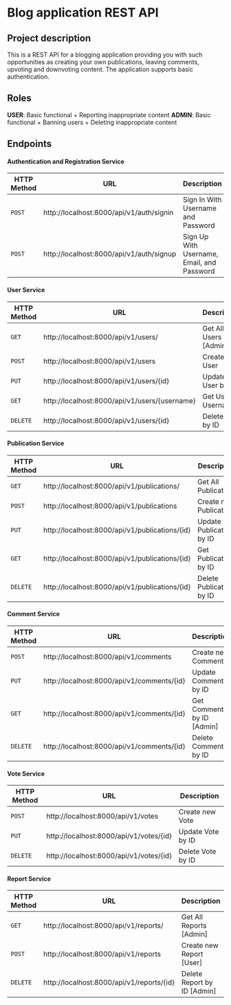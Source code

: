# Blog application REST API

## Project description

This is a REST API for a blogging application providing you with such opportunities as creating your own publications, leaving comments, upvoting and downvoting content. The application supports basic authentication.

## Roles

**USER**: Basic functional + Reporting inappropriate content
**ADMIN**: Basic functional + Banning users + Deleting inappropriate content

## Endpoints

#### Authentication and Registration Service

|HTTP Method|URL|Description|
|---|---|---|
|`POST`|http://localhost:8000/api/v1/auth/signin | Sign In With Username and Password |
|`POST`|http://localhost:8000/api/v1/auth/signup | Sign Up With Username, Email, and Password |

#### User Service

|HTTP Method|URL|Description|
|---|---|---|
|`GET`|http://localhost:8000/api/v1/users/ | Get All Users [Admin] |
|`POST`|http://localhost:8000/api/v1/users | Create new User |
|`PUT`|http://localhost:8000/api/v1/users/{id} | Update User by ID |
|`GET`|http://localhost:8000/api/v1/users/{username} | Get User by Username |
|`DELETE`|http://localhost:8000/api/v1/users/{id} | Delete User by ID |

#### Publication Service

|HTTP Method|URL|Description|
|---|---|---|
|`GET`|http://localhost:8000/api/v1/publications/ | Get All Publications |
|`POST`|http://localhost:8000/api/v1/publications | Create new Publication |
|`PUT`|http://localhost:8000/api/v1/publications/{id} | Update Publication by ID |
|`GET`|http://localhost:8000/api/v1/publications/{id} | Get Publication by ID |
|`DELETE`|http://localhost:8000/api/v1/publications/{id} | Delete Publication by ID |

#### Comment Service

|HTTP Method|URL|Description|
|---|---|---|
|`POST`|http://localhost:8000/api/v1/comments | Create new Comment |
|`PUT`|http://localhost:8000/api/v1/comments/{id} | Update Comment by ID |
|`GET`|http://localhost:8000/api/v1/comments/{id} | Get Comment by ID [Admin] |
|`DELETE`|http://localhost:8000/api/v1/comments/{id} | Delete Comment by ID |

#### Vote Service

|HTTP Method|URL|Description|
|---|---|---|
|`POST`|http://localhost:8000/api/v1/votes | Create new Vote |
|`PUT`|http://localhost:8000/api/v1/votes/{id} | Update Vote by ID |
|`DELETE`|http://localhost:8000/api/v1/votes/{id} | Delete Vote by ID |

#### Report Service

|HTTP Method|URL|Description|
|---|---|---|
|`GET`|http://localhost:8000/api/v1/reports/ | Get All Reports [Admin] |
|`POST`|http://localhost:8000/api/v1/reports | Create new Report [User] |
|`DELETE`|http://localhost:8000/api/v1/reports/{id} | Delete Report by ID [Admin] |